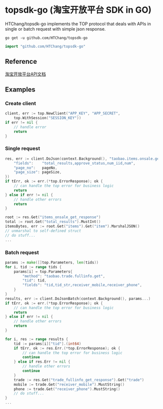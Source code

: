 # topsdk-go (淘宝开放平台 SDK in GO)

HTChang/topsdk-go implements the TOP protocol that deals with APIs in single or batch request
with simple json response.
```
go get -u github.com/HTChang/topsdk-go
```
```go
import "github.com/HTChang/topsdk-go"
```
## Reference
[淘宝开放平台API文档](https://open.taobao.com/api.htm)

## Examples

### Create client

```go
client, err := top.NewClient("APP_KEY", "APP_SECRET",
	top.WithSession("SESSION_KEY"))
if err != nil {
    // handle error
    return
}
```

### Single request
```go
res, err := client.DoJson(context.Background(), "taobao.items.onsale.get", top.Parameters{
	"fields":    "total_results,approve_status,num_iid,num",
	"page_no":   pageNo,
	"page_size": pageSize,
})
if tErr, ok := err.(*top.ErrorResponse); ok {
    // can handle the top error for business logic
    return
} else if err != nil {
    // handle other errors 
    return
}

root := res.Get("items_onsale_get_response")
total := root.Get("total_results").MustInt()
itemsBytes, err := root.Get("items").Get("item").MarshalJSON()
// unmarshal to self-defined struct 
// do stuff...
...
```

### Batch request
```go
params := make([]top.Parameters, len(tids))
for i, tid := range tids {
    params[i] = top.Parameters{
        "method": "taobao.trade.fullinfo.get", 
        "tid": tid, 
        "fields": "tid,tid_str,receiver_mobile,receiver_phone",
    }
}
results, err := client.DoJsonBatch(context.Background(), params...)
if tErr, ok := err.(*top.ErrorResponse); ok {
    // can handle the top error for business logic
    return
} else if err != nil {
    // handle other errors
    return
}

for i, res := range results {
    tid := params[i]["tid"].(int64)
    if tErr, ok := res.Err.(*top.ErrorResponse); ok {
        // can handle the top error for business logic 
    	continue
    } else if res.Err != nil { 
        // handle other errors
        continue
    }
    trade := res.Get("trade_fullinfo_get_response").Get("trade")
    mobile := trade.Get("receiver_mobile").MustString()
    phone := trade.Get("receiver_phone").MustString()
    // do stuff...
}
...
```